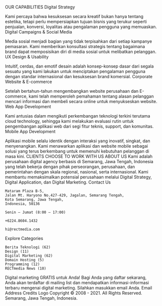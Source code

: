 
OUR CAPABILITIES
Digital Strategy

Kami percaya bahwa kesuksesan secara kreatif bukan hanya tentang estetika, tetapi perlu mempersiapkan tujuan bisnis yang terukur seperti penjualan, konversi, loyalitas atau pengalaman pengguna yang memuaskan.
Digital Campaigns & Social Media

Media sosial menjadi bagian yang tidak terpisahkan dari setiap kampanye pemasaran. Kami memberikan konsultasi strategis tentang bagaimana brand dapat memposisikan diri di media sosial untuk melibatkan pelanggan.
UX Design & Usability

Intuitif, cerdas, dan emotif desain adalah konsep-konsep dasar dari segala sesuatu yang kami lakukan untuk menciptakan pengalaman pengguna dengan standar internasional dan kesuksesan brand komersial.
Corporate Website & E-commerce

Setelah bertahun-tahun mengembangkan website perusahaan dan E-commerce, kami telah memperoleh pemahaman tentang alasan pelanggan mencari informasi dan membeli secara online untuk menyukseskan website.
Web App Development

Kami antusias dalam mengikuti perkembangan teknologi terkini terutama cloud technology, sehingga kami melakukan evaluasi rutin untuk pengembangan aplikasi web dari segi fitur teknis, support, dan komunitas.
Mobile App Development

Aplikasi mobile selalu identik dengan interaksi yang inovatif, singkat, dan menyenangkan. Kami menawarkan aplikasi dan website mobile sebagai solusi yang terus berkembang untuk memenuhi kebutuhan pelanggan di masa kini.
CLIENTS CHOOSE TO WORK WITH US
ABOUT US
Kami adalah perusahaan digital agency berbasis di Semarang, Jawa Tengah, Indonesia yang telah bekerja dengan pihak perseorangan, perusahaan, dan pemerintahan dengan skala regional, nasional, serta internasional.
Kami membantu memaksimalkan potensial perusahaan melalui Digital Strategy, Digital Application, dan Digital Marketing.
Contact Us

    Mataram Plaza B-5,
    Jalan Mt. Haryono No.427-429, Jagalan, Semarang Tengah,
    Kota Semarang, Jawa Tengah,
    Indonesia, 50136

    Senin – Jumat (8:00 – 17:00)

    +6224.8604.1432

    hi@rectmedia.com

Explore Categories

    Berita Teknologi (62)
    Design (11)
    Digital Marketing (62)
    Domain Hosting (5)
    Programming (12)
    RECTmedia News (10)

Digital marketing GRATIS untuk Anda!
Bagi Anda yang daftar sekarang, Anda akan terdaftar di mailing list dan mendapatkan informasi-informasi terbaru mengenai digital marketing. Silahkan masukkan email Anda.
Email Address
Credits Logo Copyright © 2008 - 2021. All Rights Reserved. Semarang, Jawa Tengah, Indonesia.
